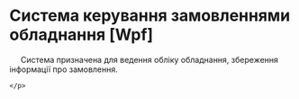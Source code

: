 <!DOCTYPE html>
<html>
<head>
    <meta charset="utf-8" />
   
</head>
<body>
    <h1>
        Система керування замовленнями обладнання [Wpf]
    </h1>
 <p style="text-indent: 20px">
        Система призначена для ведення обліку обладнання, збереження інформації про замовлення. 
        <br />
       
    </p>
  
</body>
</html>

